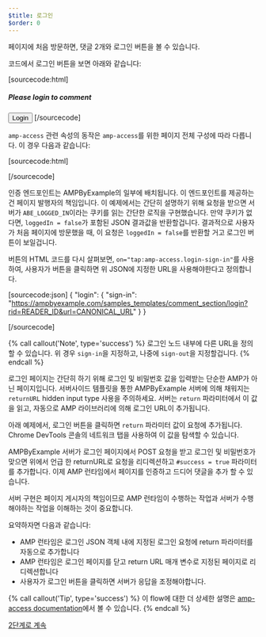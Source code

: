 ```yaml
---
$title: 로그인
$order: 0
---
```


페이지에 처음 방문하면, 댓글 2개와 로그인 버튼을 볼 수 있습니다.

<amp-img src="/static/img/login-button.png" alt="Login button" height="290" width="300"></amp-img>

코드에서 로그인 버튼을 보면 아래와 같습니다:

[sourcecode:html]
<span amp-access="NOT loggedIn" role="button" tabindex="0" amp-access-hide>
  <h5>Please login to comment</h5>
  <button on="tap:amp-access.login-sign-in" class="button-primary comment-button">Login</button>
</span>
[/sourcecode]

`amp-access` 관련 속성의 동작은 `amp-access`를 위한 페이지 전체 구성에 따라 다릅니다. 이 경우 다음과 같습니다:

[sourcecode:html]
<script id="amp-access" type="application/json">
  {
    "authorization": "https://ampbyexample.com/samples_templates/comment_section/authorization?rid=READER_ID&url=CANONICAL_URL&ref=DOCUMENT_REFERRER&_=RANDOM",
    "noPingback": "true",
    "login": {
      "sign-in": "https://ampbyexample.com/samples_templates/comment_section/login?rid=READER_ID&url=CANONICAL_URL",
      "sign-out": "https://ampbyexample.com/samples_templates/comment_section/logout"
    },
    "authorizationFallbackResponse": {
      "error": true,
      "loggedIn": false
    }
  }
</script>
[/sourcecode]

인증 엔드포인트는 AMPByExample의 일부에 배치됩니다. 이 엔드포인트를 제공하는 건 페이지 발행자의 책임입니다.
이 예제에서는 간단히 설명하기 위해 요청을 받으면 서버가 `ABE_LOGGED_IN`이라는 쿠키를 읽는 간단한 로직을 구현했습니다.
만약 쿠키가 없다면, `loggedIn = false`가 포함된 JSON 결과값을 반환할겁니다.
결과적으로 사용자가 처음 페이지에 방문했을 때, 이 요청은 `loggedIn = false`를 반환할 거고 로그인 버튼이 보일겁니다.

버튼의 HTML 코드를 다시 살펴보면, `on="tap:amp-access.login-sign-in"`를 사용하여, 사용자가 버튼을 클릭하면 위 JSON에 지정한 URL을 사용해야한다고 정의합니다. 

[sourcecode:json]
{
	"login": {
    "sign-in": "https://ampbyexample.com/samples_templates/comment_section/login?rid=READER_ID&url=CANONICAL_URL"
  }
}

[/sourcecode]

{% call callout('Note', type='success') %}
로그인 노드 내부에 다른 URL을 정의할 수 있습니다. 위 경우 `sign-in`을 지정하고, 나중에 `sign-out`을 지정할겁니다.
{% endcall %}

로그인 페이지는 간단히 하기 위해 로그인 및 비밀번호 값을 입력받는 단순한 AMP가 아닌 페이지입니다.
서버사이드 템플릿을 통한 AMPByExample 서버에 의해 채워지는 `returnURL` hidden input type 사용을 주의하세요.
서버는 `return` 파라미터에서 이 값을 읽고, 자동으로 AMP 라이브러리에 의해 로그인 URL이 추가됩니다.

아래 예제에서, 로그인 버튼을 클릭하면 `return` 파라미터 값이 요청에 추가됩니다.
Chrome DevTools 콘솔의 네트워크 탭을 사용하여 이 값을 탐색할 수 있습니다.

<amp-img src="/static/img/return-parameter.png" alt="Return parameter" height="150" width="600"></amp-img>

AMPByExample 서버가 로그인 페이지에서 POST 요청을 받고 로그인 및 비밀번호가 맞으면 위에서 언급 한 returnURL로 요청을 리디렉션하고 `#success = true` 파라미터를 추가합니다.
이제 AMP 런타임에서 페이지를 인증하고 드디어 댓글을 추가 할 수 있습니다.

서버 구현은 페이지 게시자의 책임이므로 AMP 런타임이 수행하는 작업과 서버가 수행해야하는 작업을 이해하는 것이 중요합니다.

요약하자면 다음과 같습니다:

- AMP 런타임은 로그인 JSON 객체 내에 지정된 로그인 요청에 return 파라미터를 자동으로 추가합니다 
- AMP 런타임은 로그인 페이지를 닫고 return URL 매개 변수로 지정된 페이지로 리디렉션합니다 
- 사용자가 로그인 버튼을 클릭하면 서버가 응답을 조정해야합니다.

{% call callout('Tip', type='success') %}
이 flow에 대한 더 상세한 설명은 [amp-access documentation](https://www.ampproject.org/docs/reference/components/amp-access#login-flow)에서 볼 수 있습니다.
{% endcall %}

<a class="go-button button" href="/ko/docs/get_started/login_requiring/add_comment.html">2단계로 계속</a>
